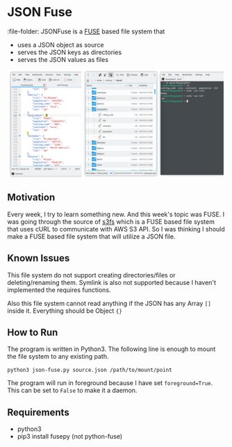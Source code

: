 # JSON Fuse

:file-folder: JSONFuse is a [FUSE](https://en.wikipedia.org/wiki/Filesystem_in_Userspace) based file system that 

- uses a JSON object as source
- serves the JSON keys as directories
- serves the JSON values as files

![Screen](screen.png)

## Motivation

Every week, I try to learn something new. And this week's topic was FUSE. I was going through the source of [s3fs](https://github.com/s3fs-fuse/s3fs-fuse) which is a FUSE based file system that uses cURL to communicate with AWS S3 API. So I was thinking I should make a FUSE based file system that will utilize a JSON file.

## Known Issues

This file system do not support creating directories/files or deleting/renaming them. Symlink is also not supported because I haven't implemented the requires functions.

Also this file system cannot read anything if the JSON has any Array `[]` inside it. Everything should be Object `{}`

## How to Run

The program is written in Python3. The following line is enough to mount the file system to any existing path.

```
python3 json-fuse.py source.json /path/to/mount/point
```

The program will run in foreground because I have set `foreground=True`. This can be set to `False` to make it a daemon.

## Requirements

* python3
* pip3 install fusepy (not python-fuse)
